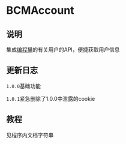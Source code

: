 # BCMAccount

## 说明

集成[编程猫](https://shequ.codemao.cn)的有关用户的API，便捷获取用户信息

## 更新日志

`1.0.0`基础功能

`1.0.1`紧急删除了1.0.0中泄露的cookie

## 教程

见程序内文档字符串
